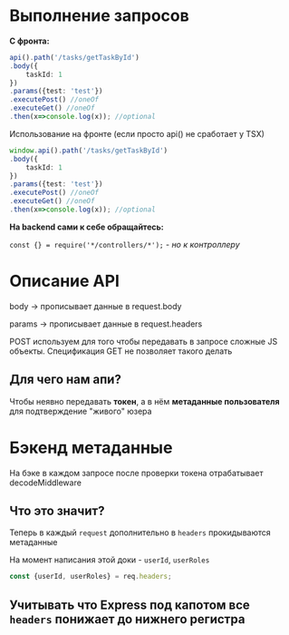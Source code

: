 # Выполнение запросов

**С фронта:**
```ts
api().path('/tasks/getTaskById')
.body({
    taskId: 1
})
.params({test: 'test'})
.executePost() //oneOf
.executeGet() //oneOf
.then(x=>console.log(x)); //optional
```

Использование на фронте (если просто api() не сработает у TSX)
```ts
window.api().path('/tasks/getTaskById')
.body({
    taskId: 1
})
.params({test: 'test'})
.executePost() //oneOf
.executeGet() //oneOf
.then(x=>console.log(x)); //optional
```

**На backend сами к себе обращайтесь:**

`const {} = require('*/controllers/*');` - *но к контроллеру*

# Описание API

body -> прописывает данные в request.body

params -> прописывает данные в request.headers

POST используем для того чтобы передавать в запросе сложные JS объекты. Спецификация GET не позволяет такого делать

## Для чего нам апи?
Чтобы неявно передавать **токен**, а в нём **метаданные пользователя** для подтверждение "живого" юзера

# Бэкенд метаданные
На бэке в каждом запросе после проверки токена отрабатывает decodeMiddleware

## Что это значит?
Теперь в каждый `request` дополнительно в `headers` прокидываются метаданные

На момент написания этой доки - `userId`, `userRoles`

```ts
const {userId, userRoles} = req.headers;
```

## Учитывать что Express под капотом все `headers` понижает до нижнего регистра